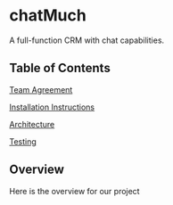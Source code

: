 # chatMuch

A full-function CRM with chat capabilities.

## Table of Contents

[Team Agreement](team-agreement.md)

[Installation Instructions](installation-instructions.md)

[Architecture](architecture.md)

[Testing](testing.md)

## Overview

Here is the overview for our project